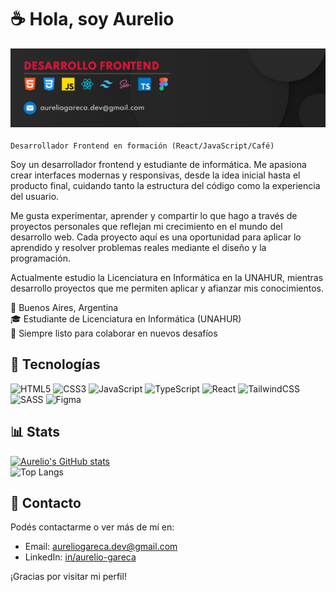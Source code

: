 # ☕️ Hola, soy Aurelio
![Banner de WalterAurelio](github_banner.jpg)<br/><br/>
`Desarrollador Frontend en formación (React/JavaScript/Café)`<br/>

Soy un desarrollador frontend y estudiante de informática. Me apasiona crear interfaces modernas y responsivas, desde la idea inicial hasta el producto final, cuidando tanto la estructura del código como la experiencia del usuario.<br/>

Me gusta experimentar, aprender y compartir lo que hago a través de proyectos personales que reflejan mi crecimiento en el mundo del desarrollo web. Cada proyecto aquí es una oportunidad para aplicar lo aprendido y resolver problemas reales mediante el diseño y la programación.<br/>

Actualmente estudio la Licenciatura en Informática en la UNAHUR, mientras desarrollo proyectos que me permiten aplicar y afianzar mis conocimientos.<br/>

📍 Buenos Aires, Argentina<br/>
🎓 Estudiante de Licenciatura en Informática (UNAHUR)<br/>
🚀 Siempre listo para colaborar en nuevos desafíos

## 👾 Tecnologías
![HTML5](https://img.shields.io/badge/html5-%23E34F26.svg?style=for-the-badge&logo=html5&logoColor=white)
![CSS3](https://img.shields.io/badge/css3-%231572B6.svg?style=for-the-badge&logo=css3&logoColor=white)
![JavaScript](https://img.shields.io/badge/javascript-%23323330.svg?style=for-the-badge&logo=javascript&logoColor=%23F7DF1E)
![TypeScript](https://img.shields.io/badge/typescript-%23007ACC.svg?style=for-the-badge&logo=typescript&logoColor=white)
![React](https://img.shields.io/badge/react-%2320232a.svg?style=for-the-badge&logo=react&logoColor=%2361DAFB)
![TailwindCSS](https://img.shields.io/badge/tailwindcss-%2338B2AC.svg?style=for-the-badge&logo=tailwind-css&logoColor=white)
![SASS](https://img.shields.io/badge/SASS-hotpink.svg?style=for-the-badge&logo=SASS&logoColor=white)
![Figma](https://img.shields.io/badge/figma-%23F24E1E.svg?style=for-the-badge&logo=figma&logoColor=white)

## 📊 Stats
[![Aurelio's GitHub stats](https://github-readme-stats.vercel.app/api?username=WalterAurelio&show_icons=true&theme=tokyonight&locale=es&hide_border=true)](https://github.com/anuraghazra/github-readme-stats)<br/>
![Top Langs](https://github-readme-stats.vercel.app/api/top-langs/?username=WalterAurelio&layout=compact&theme=tokyonight&locale=es&hide_border=true)

## 📧 Contacto
Podés contactarme o ver más de mí en:
- Email: aureliogareca.dev@gmail.com
- LinkedIn: [in/aurelio-gareca](https://linkedin.com/in/aurelio-gareca)<br/>

¡Gracias por visitar mi perfil!
